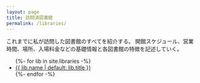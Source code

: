 ```yaml
---
layout: page
title: 訪問済図書館
permalink: /libraries/
---
```


これまでに私が訪問した図書館のすべてを紹介する。
開館スケジュール、営業時間、場所、入場料金などの基礎情報と各図書館の特徴を記述していく。

<ul class="post-list">
  {%- for lib in site.libraries -%}
  <li><a href="{{ lib.url | relative_url }}">{{ lib.name | default: lib.title }}</a></li>
  {%- endfor -%}
</ul>
